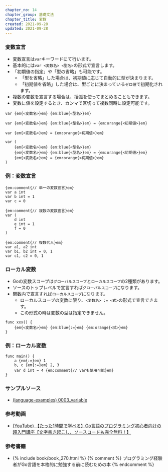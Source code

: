 ```yaml
---
chapter_no: 14
chapter_group: 基礎文法
chapter_title: 変数
created: 2021-09-28
updated: 2021-09-28
---
```

### 変数宣言
- 変数宣言は`var`キーワードにて行います。
- 基本的には`var <変数名> <型名>`の形式で宣言します。
- 「初期値の指定」や「型の省略」も可能です。
  - 「型を省略」した場合は、初期値に応じて自動的に型が決まります。
  - 「初期値を省略」した場合は、型ごとに決まっている`ゼロ値`で初期化されます。
- 複数の変数を宣言する場合は、括弧を使ってまとめることもできます。
- 変数に値を設定するとき、カンマで区切って複数同時に設定可能です。

```syntax:初期値指定なし
var {em{<変数名>}em} {em:blue{<型名>}em}
```
```syntax:初期値指定あり
var {em{<変数名>}em} {em:blue{<型名>}em} = {em:orange{<初期値>}em}
```
```syntax:型を省略
var {em{<変数名>}em} = {em:orange{<初期値>}em}
```
```syntax:複数の変数宣言
var (
    {em{<変数名>}em} {em:blue{<型名>}em}
    {em{<変数名>}em} {em:blue{<型名>}em} = {em:orange{<初期値>}em}
    {em{<変数名>}em} = {em:orange{<初期値>}em}
)
```

### 例：変数宣言
```
{em:comment{// 単一の変数宣言}em}
var a int
var b int = 1
var c = 0

{em:comment{// 複数の変数宣言}em}
var (
    d int
    e int = 1
    f = 0
)

{em:comment{// 複数代入}em}
var a1, a2 int
var b1, b2 int = 0, 1
var c1, c2 = 0, 1
```

### ローカル変数
- Goの変数スコープは`グローバルスコープ`と`ローカルスコープ`の2種類があります。
- ソースのトップレベルで宣言すれば`グローバルスコープ`になります。
- 関数内で宣言すれば`ローカルスコープ`になります。
  - ローカルスコープの変数に限り、`<変数名> := <式>`の形式で宣言できます。
  - この形式の時は変数の型は指定できません。

```syntax:ローカル変数宣言
func xxx() {
    {em{<変数名>}em} {em:blue{:=}em} {em:orange{<式>}em}
}
```

### 例：ローカル変数
```
func main() {
    a {em{:=}em} 1
    b, c {em{:=}em} 2, 3
    var d int = 4 {em:comment{// varも使用可能}em}
}
```

### サンプルソース
- [(language-examples) 0003_variable](https://github.com/fumokmm/language-examples/tree/main/Go/0003_variable)

### 参考動画
- [(YouTube) 【たった1時間で学べる】Go言語のプログラミング初心者向けの超入門講座【文字書き起こし、ソースコードも完全無料！】](https://www.youtube.com/watch?v=kPXfMFJ0oIE)

### 参考書籍
- {% include book/book_270.html %} {% comment %} プログラミング経験者がGo言語を本格的に勉強する前に読むための本 {% endcomment %}
